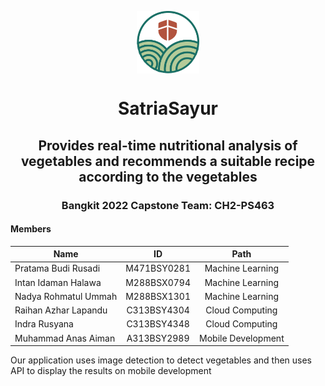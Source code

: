 <p align="center">
  <img align="center" width="100" src="LogoSatriaSayur%201.png"/>
</p>
<h1 align="center">SatriaSayur</h1>
<h2 align="center">Provides real-time nutritional analysis of vegetables and recommends a suitable recipe according to the vegetables</h2>

<h3 align="center">Bangkit 2022 Capstone Team: CH2-PS463</h3>

#### Members
| Name                  | ID             | Path               |
| --------------------- |:--------------:|:------------------:|
| Pratama Budi Rusadi   | M471BSY0281    | Machine Learning   |
| Intan Idaman Halawa   | M288BSX0794    | Machine Learning   |
| Nadya Rohmatul Ummah  | M288BSX1301    | Machine Learning   |
| Raihan Azhar Lapandu  | C313BSY4304    | Cloud Computing    |
| Indra Rusyana         | C313BSY4348    | Cloud Computing    |
| Muhammad Anas Aiman   | A313BSY2989    | Mobile Development |

<p>Our application uses image detection to detect vegetables and then uses API to display the results on mobile development</p>
